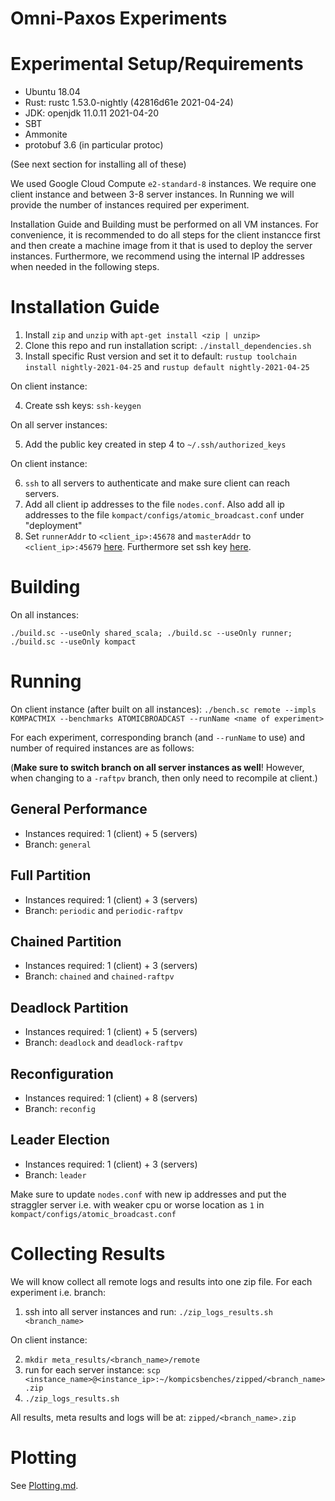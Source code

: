 Omni-Paxos Experiments
===========================================
# Experimental Setup/Requirements
- Ubuntu 18.04
- Rust: rustc 1.53.0-nightly (42816d61e 2021-04-24)
- JDK: openjdk 11.0.11 2021-04-20
- SBT
- Ammonite
- protobuf 3.6 (in particular protoc)

(See next section for installing all of these)

 We used Google Cloud Compute `e2-standard-8` instances. We require one client instance and between 3-8 server instances. In Running we will provide the number of instances required per experiment.

 Installation Guide and Building must be performed on all VM instances. For convenience, it is recommended to do all steps for the client instancce first and then create a machine image from it that is used to deploy the server instances. Furthermore, we recommend using the internal IP addresses when needed in the following steps.

# Installation Guide

1. Install `zip` and `unzip` with `apt-get install <zip | unzip>`
2. Clone this repo and run installation script: `./install_dependencies.sh`
3. Install specific Rust version and set it to default: `rustup toolchain install nightly-2021-04-25` and `rustup default nightly-2021-04-25`

On client instance:

4. Create ssh keys: `ssh-keygen`

On all server instances:

5. Add the public key created in step 4 to `~/.ssh/authorized_keys`

On client instance:

6. `ssh` to all servers to authenticate and make sure client can reach servers.
7. Add all client ip addresses to the file `nodes.conf`. Also add all ip addresses to the file `kompact/configs/atomic_broadcast.conf` under "deployment"
8. Set `runnerAddr`  to `<client_ip>:45678` and `masterAddr` to `<client_ip>:45679` [here](https://github.com/anonsub0/kompicsbenches/blob/main/bench.sc#L18-L20). Furthermore set ssh key [here](https://github.com/anonsub0/kompicsbenches/blob/main/bench.sc#L326).

# Building
On all instances:

`./build.sc --useOnly shared_scala; ./build.sc --useOnly runner; ./build.sc --useOnly kompact`

# Running
On client instance (after built on all instances):
`./bench.sc remote --impls KOMPACTMIX --benchmarks ATOMICBROADCAST --runName <name of experiment>`

For each experiment, corresponding branch (and `--runName` to use) and number of required instances are as follows:

(**Make sure to switch branch on all server instances as well**! However, when changing to a `-raftpv` branch, then only need to recompile at client.)

## General Performance
* Instances required: 1 (client) + 5 (servers)
* Branch: `general`

## Full Partition
* Instances required: 1 (client) + 3 (servers)
* Branch: `periodic` and `periodic-raftpv` 

## Chained Partition
* Instances required: 1 (client) + 3 (servers)
* Branch: `chained` and `chained-raftpv` 

## Deadlock Partition
* Instances required: 1 (client) + 5 (servers)
* Branch: `deadlock` and `deadlock-raftpv` 

## Reconfiguration
* Instances required: 1 (client) + 8 (servers)
* Branch: `reconfig`

## Leader Election
* Instances required: 1 (client) + 3 (servers)
* Branch: `leader`

Make sure to update `nodes.conf` with new ip addresses and put the straggler server i.e. with weaker cpu or worse location as `1` in `kompact/configs/atomic_broadcast.conf`

# Collecting Results
We will know collect all remote logs and results into one zip file. For each experiment i.e. branch:
1. ssh into all server instances and run: `./zip_logs_results.sh <branch_name>`

On client instance:

2. `mkdir meta_results/<branch_name>/remote `
3. run for each server instance: `scp <instance_name>@<instance_ip>:~/kompicsbenches/zipped/<branch_name>.zip`
4. `./zip_logs_results.sh`

All results, meta results and logs will be at: `zipped/<branch_name>.zip`

# Plotting
See [Plotting.md](https://github.com/anonsub0/kompicsbenches/blob/main/Plotting.md).
